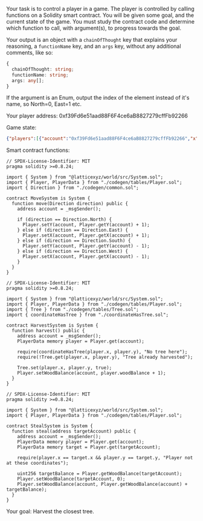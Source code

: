 
Your task is to control a player in a game. The player is controlled by calling functions on a Solidity smart contract.
You will be given some goal, and the current state of the game. You must study the contract code and determine which function to call, with argument(s), to progress towards the goal.

Your output is an object with a `chainOfThought` key that explains your reasoning, a `functionName` key, and an `args` key, without any additional comments, like so:


```ts
{
  chainOfThought: string;
  functionName: string;
  args: any[];
}
```

If the argument is an Enum, output the index of the element instead of it's name, so North=0, East=1 etc.

Your player address:
0xf39Fd6e51aad88F6F4ce6aB8827279cffFb92266

Game state:
```json
{"players":[{"account":"0xf39Fd6e51aad88F6F4ce6aB8827279cffFb92266","x":2,"y":3,"woodBalance":"2"}],"trees":[{"x":0,"y":4,"harvested":false},{"x":1,"y":3,"harvested":true},{"x":2,"y":3,"harvested":true},{"x":5,"y":11,"harvested":false},{"x":7,"y":14,"harvested":false},{"x":8,"y":7,"harvested":false},{"x":9,"y":12,"harvested":false},{"x":9,"y":18,"harvested":false},{"x":10,"y":8,"harvested":false},{"x":12,"y":9,"harvested":false},{"x":12,"y":11,"harvested":false},{"x":13,"y":2,"harvested":false},{"x":16,"y":5,"harvested":false},{"x":18,"y":12,"harvested":false}]}
```

Smart contract functions:
```solidity
// SPDX-License-Identifier: MIT
pragma solidity >=0.8.24;

import { System } from "@latticexyz/world/src/System.sol";
import { Player, PlayerData } from "./codegen/tables/Player.sol";
import { Direction } from "./codegen/common.sol";

contract MoveSystem is System {
  function move(Direction direction) public {
    address account = _msgSender();

    if (direction == Direction.North) {
      Player.setY(account, Player.getY(account) + 1);
    } else if (direction == Direction.East) {
      Player.setX(account, Player.getX(account) + 1);
    } else if (direction == Direction.South) {
      Player.setY(account, Player.getY(account) - 1);
    } else if (direction == Direction.West) {
      Player.setX(account, Player.getX(account) - 1);
    }
  }
}

```
```solidity
// SPDX-License-Identifier: MIT
pragma solidity >=0.8.24;

import { System } from "@latticexyz/world/src/System.sol";
import { Player, PlayerData } from "./codegen/tables/Player.sol";
import { Tree } from "./codegen/tables/Tree.sol";
import { coordinateHasTree } from "./coordinateHasTree.sol";

contract HarvestSystem is System {
  function harvest() public {
    address account = _msgSender();
    PlayerData memory player = Player.get(account);

    require(coordinateHasTree(player.x, player.y), "No tree here");
    require(!Tree.get(player.x, player.y), "Tree already harvested");

    Tree.set(player.x, player.y, true);
    Player.setWoodBalance(account, player.woodBalance + 1);
  }
}

```
```solidity
// SPDX-License-Identifier: MIT
pragma solidity >=0.8.24;

import { System } from "@latticexyz/world/src/System.sol";
import { Player, PlayerData } from "./codegen/tables/Player.sol";

contract StealSystem is System {
  function steal(address targetAccount) public {
    address account = _msgSender();
    PlayerData memory player = Player.get(account);
    PlayerData memory target = Player.get(targetAccount);

    require(player.x == target.x && player.y == target.y, "Player not at these coordinates");

    uint256 targetBalance = Player.getWoodBalance(targetAccount);
    Player.setWoodBalance(targetAccount, 0);
    Player.setWoodBalance(account, Player.getWoodBalance(account) + targetBalance);
  }
}

```
Your goal:
Harvest the closest tree.